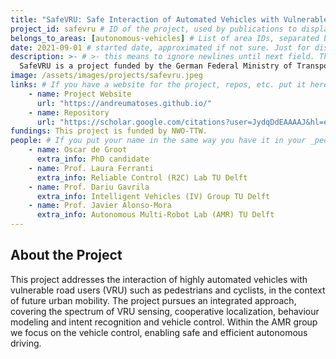 ```yaml
---
title: "SafeVRU: Safe Interaction of Automated Vehicles with Vulnerable Road Users"
project_id: safevru # ID of the project, used by publications to display in this project.
belongs_to_areas: [autonomous-vehicles] # List of area IDs, separated by commas.
date: 2021-09-01 # started date, approximated if not sure. Just for display purposes and ordering
description: >- # >- this means to ignore newlines until next field. This is the short project description, displayed in the project's card"
  SafeVRU is a project funded by the German Federal Ministry of Transport and Digital Infrastructure (BMVI) that aims to develop a framework for the safe interaction of automated vehicles with vulnerable road users (VRUs).
image: /assets/images/projects/safevru.jpeg
links: # If you have a website for the project, repos, etc. put it here.
    - name: Project Website
      url: "https://andreumatoses.github.io/"
    - name: Repository
      url: "https://scholar.google.com/citations?user=JydqDdEAAAAJ&hl=en&inst=6173373803492361994&oi=ao"
fundings: This project is funded by NWO-TTW.
people: # If you put your name in the same way you have it in your _people entry, your preferred link will be added. extra_info is optional.
    - name: Oscar de Groot 
      extra_info: PhD candidate
    - name: Prof. Laura Ferranti
      extra_info: Reliable Control (R2C) Lab TU Delft
    - name: Prof. Dariu Gavrila 
      extra_info: Intelligent Vehicles (IV) Group TU Delft
    - name: Prof. Javier Alonso-Mora
      extra_info: Autonomous Multi-Robot Lab (AMR) TU Delft
---
```

<!-- Here you put the main body of the page, in markdown. You can also mix in html, or change this .md to .html -->
<!-- The fields of People, Funding, Links and Publications will be generated automatically -->

## About the Project

This project addresses the interaction of highly automated vehicles with vulnerable road users (VRU) such as pedestrians and cyclists, in the context of future urban mobility. The project pursues an integrated approach, covering the spectrum of VRU sensing, cooperative localization, behaviour modeling and intent recognition and vehicle control. Within the AMR group we focus on the vehicle control, enabling safe and efficient autonomous driving.
